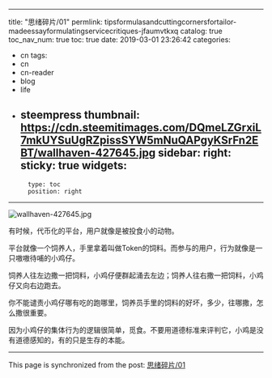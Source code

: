 
---
title: "思绪碎片/01"
permlink: tipsformulasandcuttingcornersfortailor-madeessayformulatingservicecritiques-jfaumvtkxq
catalog: true
toc_nav_num: true
toc: true
date: 2019-03-01 23:26:42
categories:
- cn
tags:
- cn
- cn-reader
- blog
- life
- steempress
thumbnail: https://cdn.steemitimages.com/DQmeLZGrxiL7mkUYSuUgRZpissSYW5mNuQAPgyKSrFn2EBT/wallhaven-427645.jpg
sidebar:
    right:
        sticky: true
widgets:
    -
        type: toc
        position: right
---


![wallhaven-427645.jpg](https://cdn.steemitimages.com/DQmeLZGrxiL7mkUYSuUgRZpissSYW5mNuQAPgyKSrFn2EBT/wallhaven-427645.jpg)

有时候，代币化的平台，用户就像是被投食小的动物。

平台就像一个饲养人，手里拿着叫做Token的饲料。而参与的用户，行为就像是一只嗷嗷待哺的小鸡仔。

饲养人往左边撒一把饲料，小鸡仔便群起涌去左边；饲养人往右撒一把饲料，小鸡仔又向右边跑去。

你不能谴责小鸡仔哪有吃的跑哪里，饲养员手里的饲料的好坏，多少，往哪撒，怎么撒很重要。

因为小鸡仔的集体行为的逻辑很简单，觅食。不要用道德标准来评判它，小鸡是没有道德感知的，有的只是生存的本能。

- - -

This page is synchronized from the post: [思绪碎片/01](https://steemit.com/@jianan/tipsformulasandcuttingcornersfortailor-madeessayformulatingservicecritiques-jfaumvtkxq)
